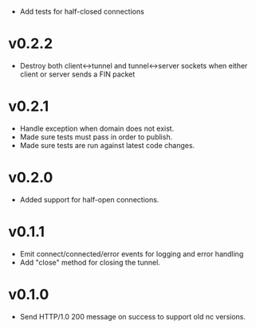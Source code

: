 * Add tests for half-closed connections

# v0.2.2

* Destroy both client<->tunnel and tunnel<->server sockets when either client or server sends a FIN packet

# v0.2.1

* Handle exception when domain does not exist.
* Made sure tests must pass in order to publish.
* Made sure tests are run against latest code changes.

# v0.2.0

* Added support for half-open connections.

# v0.1.1

* Emit connect/connected/error events for logging and error handling
* Add "close" method for closing the tunnel.

# v0.1.0

* Send HTTP/1.0 200 message on success to support old nc versions.
